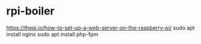 # rpi-boiler

https://thepi.io/how-to-set-up-a-web-server-on-the-raspberry-pi/
sudo apt install nginx
sudo apt install php-fpm

